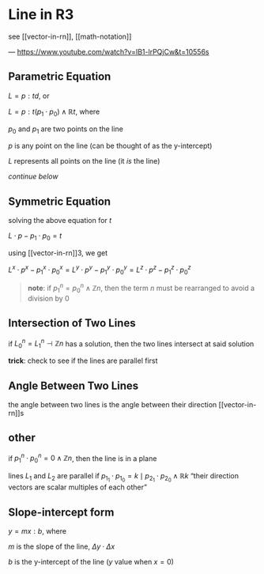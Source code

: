 # Line in R3

see [[vector-in-rn]], [[math-notation]]

&mdash; <https://www.youtube.com/watch?v=IB1-lrPQjCw&t=10556s>

## Parametric Equation

$L = p : td$, or

$L = p : t (p_1 \cdot p_0) \land \mathbb R t$, where

$p_0$ and $p_1$ are two points on the line

$p$ is any point on the line (can be thought of as the y-intercept)

$L$ represents all points on the line (it _is_ the line)

_continue below_

## Symmetric Equation

solving the above equation for $t$

$L \cdot p - p_1 \cdot p_0 = t$

using [[vector-in-rn]]3, we get

$L^x \cdot p^x - p_1^x \cdot p_0^x = L^y \cdot p^y - p_1^y \cdot p_0^y = L^z \cdot p^z - p_1^z \cdot p_0^z$

> **note**: if $p_1^n = p_0^n \land \mathbb Z n$, then the term $n$ must be rearranged to avoid a division by $0$

## Intersection of Two Lines

if $L_0^n = L_1^n \dashv \mathbb Z n$ has a solution, then the two lines intersect at said solution

**trick**: check to see if the lines are parallel first

## Angle Between Two Lines

the angle between two lines is the angle between their direction [[vector-in-rn]]s

## other

if $p_1^n \cdot p_0^n = 0 \land \mathbb Z n$, then the line is in a plane

lines $L_1$ and $L_2$ are parallel if $p_{1_1} \cdot p_{1_0} = k \mid p_{2_1} \cdot p_{2_0} \land \mathbb R k$ “their direction vectors are scalar multiples of each other”

## Slope-intercept form

$y = mx : b$, where

$m$ is the slope of the line, $\Delta y \cdot \Delta x$

$b$ is the y-intercept of the line ($y$ value when $x = 0$)
